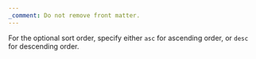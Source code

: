 ```yaml
---
_comment: Do not remove front matter.
---
```


For the optional sort order, specify either `asc` for ascending order, or `desc` for descending order.
